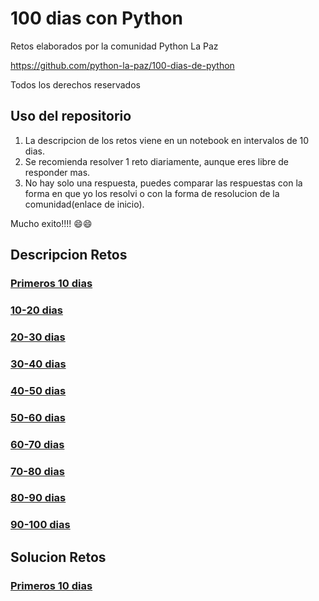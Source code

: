 # 100 dias con Python

Retos elaborados por la comunidad Python La Paz

https://github.com/python-la-paz/100-dias-de-python

Todos los derechos reservados

## Uso del repositorio

1. La descripcion de los retos viene en un notebook en intervalos de 10 dias.
2. Se recomienda resolver 1 reto diariamente, aunque eres libre de responder mas.
3. No hay solo una respuesta, puedes comparar las respuestas con la forma en que yo los resolvi o con la forma de resolucion de la comunidad(enlace de inicio).

Mucho exito!!!! 😄😄


## Descripcion Retos

### [Primeros 10 dias](./retos/0_10.ipynb)

### [10-20 dias](./retos/10_20.ipynb)

### [20-30 dias](./retos/20_30.ipynb)

### [30-40 dias](./retos/30_40.ipynb)

### [40-50 dias](./retos/40_50.ipynb)

### [50-60 dias](./retos/50_60.ipynb)

### [60-70 dias](./retos/60_70.ipynb)

### [70-80 dias](./retos/70_80.ipynb)

### [80-90 dias](./retos/80_90.ipynb)

### [90-100 dias](./retos/90_100.ipynb)

## Solucion Retos

### [Primeros 10 dias](./solucion/10_dias_sol.ipynb)
